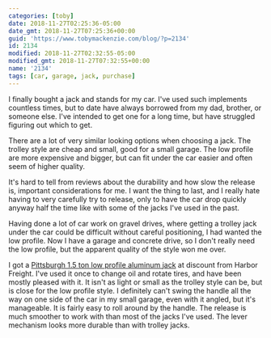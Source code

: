 ```yaml
---
categories: [toby]
date: 2018-11-27T02:25:36-05:00
date_gmt: 2018-11-27T07:25:36+00:00
guid: 'https://www.tobymackenzie.com/blog/?p=2134'
id: 2134
modified: 2018-11-27T02:32:55-05:00
modified_gmt: 2018-11-27T07:32:55+00:00
name: '2134'
tags: [car, garage, jack, purchase]
---
```


I finally bought a jack and stands for my car.<!--more-->  I've used such implements countless times, but to date have always borrowed from my dad, brother, or someone else.  I've intended to get one for a long time, but have struggled figuring out which to get.

There are a lot of very similar looking options when choosing a jack.  The trolley style are cheap and small, good for a small garage.  The low profile are more expensive and bigger, but can fit under the car easier and often seem of higher quality.

It's hard to tell from reviews about the durability and how slow the release is, important considerations for me.  I want the thing to last, and I really hate having to very carefully try to release, only to have the car drop quickly anyway half the time like with some of the jacks I've used in the past.

Having done a lot of car work on gravel drives, where getting a trolley jack under the car could be difficult without careful positioning, I had wanted the low profile.  Now I have a garage and concrete drive, so I don't really need the low profile, but the apparent quality of the style won me over.

I got a [Pittsburgh 1.5 ton low profile aluminum jack](https://www.amazon.com/Compact-Aluminum-Racing-Jack-Rapid/dp/B009SX8494) at discount from Harbor Freight.  I've used it once to change oil and rotate tires, and have been mostly pleased with it.  It isn't as light or small as the trolley style can be, but is close for the low profile style.  I definitely can't swing the handle all the way on one side of the car in my small garage, even with it angled, but it's manageable.  It is fairly easy to roll around by the handle.  The release is much smoother to work with than most of the jacks I've used.  The lever mechanism looks more durable than with trolley jacks.
